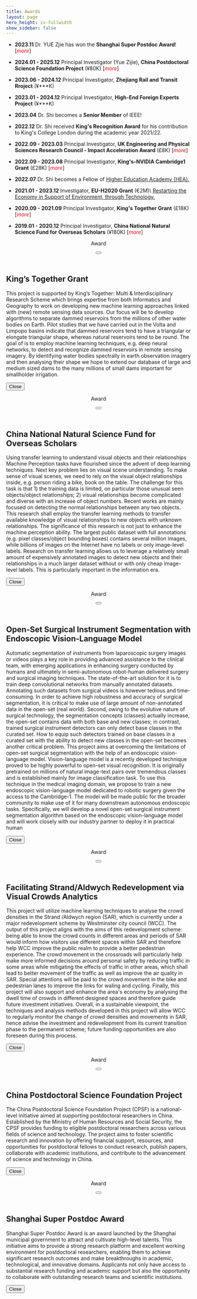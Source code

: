 ```yaml
---
title: Awards
layout: page
hero_height: is-fullwidth
show_sidebar: false
---
```


<script src = "https://ajax.googleapis.com/ajax/libs/jquery/2.1.1/jquery.min.js"></script>

- **2023.11** Dr. YUE Zjie has won the **Shanghai Super Postdoc Award**!
[<i id="award-06" style="color:red" aria-hidden="true">more</i>]

- **2024.01 - 2025.12** Principal Investigator (Yue Zijie), **China Postdoctoral Science Foundation Project** (¥80K)
[<i id="award-05" style="color:red" aria-hidden="true">more</i>]

- **2023.06 - 2024.12** Principal Investigator, **Zhejiang Rail and Transit Rroject** (¥***K)

- **2023.01 - 2024.12** Principal Investigator, **High-End Foreign Experts Project** (¥***K)

- **2023.04** Dr. Shi becomes a <B>Senior Member</B> of IEEE!

- **2022.12** Dr. Shi received **King's Recognition Award** for his contribution to King's College London during the academic year 2021/22.

- **2022.09 - 2023.03** Principal Investigator, **UK Engineering and Physical Sciences Research Council - Impact Acceleration Award** (£8K)
[<i id="award-04" style="color:red" aria-hidden="true">more</i>]

- **2022.09 - 2023.08** Principal Investigator, **King's-NVIDIA Cambridge1 Grant** (£28K)
[<i id="award-03" style="color:red" aria-hidden="true">more</i>]

- **2022.07** Dr. Shi becomes a Fellow of [Higher Education Academy (HEA).](https://www.advance-he.ac.uk/fellowship/fellowship)

- **2021.01 - 2023.12** Investigator, **EU-H2020 Grant** (€2M)\\
[Restarting the Economy in Support of Environment, through Technology.](https://cordis.europa.eu/project/id/101017857)

- **2020.09 - 2021.09** Principal Investigator, **King's Together Grant** (£18K)
[<i id="award-01" style="color:red" aria-hidden="true">more</i>]

- **2019.01 - 2020.12** Principal Investigator, **China National Natural Science Fund for Overseas Scholars** (¥180K)
[<i id="award-02" style="color:red" aria-hidden="true">more</i>]

<div id="detail-01" class="modal">
  <div class="modal-background"></div>
  <div class="modal-card">
    <header class="modal-card-head">
      <p class="modal-card-title">Award</p>
      <button class="delete" id="top-close-01" aria-label="close"></button>
    </header>
    <section class="modal-card-body">
      <div class="content">
        <h2>King’s Together Grant</h2>
        <p>This project is supported by King’s Together: Multi & Interdisciplinary Research Scheme which brings expertise from both Informatics and Geography to work on developing new machine learning approaches linked with (new) remote sensing data sources. 
           Our focus will be to develop algorithms to separate dammed reservoirs from the millions of other water bodies on Earth.  Pilot studies that we have carried out in the Volta and Limpopo basins indicate that dammed reservoirs tend to have a triangular or elongate triangular shape, whereas natural reservoirs tend to be round. 
           The goal of is to employ machine learning techniques, e.g. deep neural networks, to detect and recognize dammed reservoirs in remote sensing imagery. By identifying water bodies spectrally in earth observation imagery and then analysing their shape we hope to extend our database of large and medium sized dams to the many millions of small dams important for smallholder irrigation. 
        </p>
      </div>
    </section>
    <footer class="modal-card-foot">
        <button class="button" id="close-01">Close</button>
    </footer>
  </div>
</div>

<div id="detail-02" class="modal">
  <div class="modal-background"></div>
  <div class="modal-card">
    <header class="modal-card-head">
      <p class="modal-card-title">Award</p>
      <button class="delete" id="top-close-02" aria-label="close"></button>
    </header>
    <section class="modal-card-body">
      <div class="content">
        <h2>China National Natural Science Fund for Overseas Scholars</h2>
        <p>
        Using transfer learning to understand visual objects and their relationships
        Machine Perception tasks have flourished since the advent of deep learning techniques. Next key problem lies on visual scene understanding. To make sense of visual scenes, we need to rely on the visual object relationships inside, e.g. person riding a bike, book on the table. The challenge for this task is that 1) the training data is limited, on particular those unusual seen objects/object relationships; 2) visual relationships become complicated and diverse with an increase of object numbers. Recent works are mainly focused on detecting the normal relationships between any two objects.  
        This research shall employ the transfer learning methods to transfer available knowledge of visual relationships to new objects with unknown relationships. The significance of this research is not just to enhance the machine perception ability. The largest public dataset with full annotations (e.g. pixel classes/object bounding boxes) contains several million images, while billions of images on the Internet have no labels or only image-level labels. Research on transfer learning allows us to leverage a relatively small amount of expensively annotated images to detect new objects and their relationships in a much larger dataset without or with only cheap image-level labels. This is particularly important in the information era.
        </p>
      </div>
    </section>
    <footer class="modal-card-foot">
        <button class="button" id="close-02">Close</button>
    </footer>
  </div>
</div>


<div id="detail-03" class="modal">
  <div class="modal-background"></div>
  <div class="modal-card">
    <header class="modal-card-head">
      <p class="modal-card-title">Award</p>
      <button class="delete" id="top-close-03" aria-label="close"></button>
    </header>
    <section class="modal-card-body">
      <div class="content">
        <h2>Open-Set Surgical Instrument Segmentation with Endoscopic Vision-Language Model</h2>
        <p>
        Automatic segmentation of instruments from laparoscopic surgery images or videos plays a key role in providing advanced assistance to the clinical team, with emerging applications in enhancing surgery conducted by humans and ultimately in semi-autonomous robot-human delivered surgery and surgical imaging techniques. The state-of-the-art solution for it is to train deep convolutional networks from manually annotated datasets. Annotating such datasets from surgical videos is however tedious and time-consuming. In order to achieve high robustness and accuracy of surgical segmentation, it is critical to make use of large amount of non-annotated data in the open-set (real world). Second, owing to the evolutive nature of surgical technology, the segmentation concepts (classes) actually increase, the open-set contains data with both base and new classes; in contrast, trained surgical instrument detectors can only detect base classes in the curated set. How to equip such detectors trained on base classes in a curated  set with the ability to detect new classes in the open-set becomes another critical problem. This project aims at overcoming the limitations of open-set surgical segmentation with the help of an endoscopic vision-language model. Vision-language model is a recently developed technique proved to be highly powerful to open-set visual recognition. It is originally pretrained on millions of natural image-text pairs over tremendous classes and is established mainly for image classification task. To use this technique in the medical imaging domain, we propose to train a new endoscopic vision-language model dedicated to robotic surgery given the access to the Cambridge-1. The model will be made public for the broader community to make use of it for many downstream autonomous endoscopic tasks.  Specifically, we will develop a novel open-set surgical instrument segmentation algorithm based on the endoscopic vision-language model and will work closely with our industry partner to deploy it in practical human
        </p>
      </div>
    </section>
    <footer class="modal-card-foot">
        <button class="button" id="close-03">Close</button>
    </footer>
  </div>
</div>


<div id="detail-04" class="modal">
  <div class="modal-background"></div>
  <div class="modal-card">
    <header class="modal-card-head">
      <p class="modal-card-title">Award</p>
      <button class="delete" id="top-close-04" aria-label="close"></button>
    </header>
    <section class="modal-card-body">
      <div class="content">
        <h2>Facilitating Strand/Aldwych Redevelopment via Visual Crowds Analytics</h2>
        <p>
        This project will utilize machine learning techniques to analyse the crowd densities in the Strand /Aldwych region (SAR), which is currently under a major redevelopment scheme by Westminster city council (WCC). The output of this project aligns with the aims of this redevelopment scheme: being able to know the crowd counts in different areas and periods of SAR would inform how visitors use different spaces within SAR and therefore help WCC improve the public realm to provide a better pedestrian experience. The crowd movement in the crossroads will particularly help make more informed decisions around personal safety by reducing traffic in some areas while mitigating the effects of traffic in other areas, which shall lead to better movement of the traffic as well as improve the air quality in SAR. Special attentions will be paid to the crowd movement in the bike and pedestrian lanes to improve the links for waling and cycling. Finally, this project will also support and enhance the area's economy by analysing the dwell time of crowds in different designed spaces and therefore guide future investment initiatives. Overall, in a sustainable viewpoint, the techniques and analysis methods developed in this project will allow WCC to regularly monitor the change of crowd densities and movements in SAR, hence advise the investment and redevelopment from its current transition phase to the permanent scheme; future funding opportunities are also foreseen during this process. 
        </p>
      </div>
    </section>
    <footer class="modal-card-foot">
        <button class="button" id="close-04">Close</button>
    </footer>
  </div>
</div>

<div id="detail-05" class="modal">
  <div class="modal-background"></div>
  <div class="modal-card">
    <header class="modal-card-head">
      <p class="modal-card-title">Award</p>
      <button class="delete" id="top-close-05" aria-label="close"></button>
    </header>
    <section class="modal-card-body">
      <div class="content">
        <h2>China Postdoctoral Science Foundation Project</h2>
        <p>
        The China Postdoctoral Science Foundation Project (CPSF) is a national-level initiative aimed at supporting postdoctoral researchers in China. Established by the Ministry of Human Resources and Social Security, the CPSF provides funding to eligible postdoctoral researchers across various fields of science and technology. The project aims to foster scientific research and innovation by offering financial support, resources, and opportunities for postdoctoral fellows to conduct research, publish papers, collaborate with academic institutions, and contribute to the advancement of science and technology in China.
        </p>
      </div>
    </section>
    <footer class="modal-card-foot">
        <button class="button" id="close-05">Close</button>
    </footer>
  </div>
</div>

<div id="detail-06" class="modal">
  <div class="modal-background"></div>
  <div class="modal-card">
    <header class="modal-card-head">
      <p class="modal-card-title">Award</p>
      <button class="delete" id="top-close-06" aria-label="close"></button>
    </header>
    <section class="modal-card-body">
      <div class="content">
        <h2>Shanghai Super Postdoc Award</h2>
        <p>
        Shanghai Super Postdoc Award is an award launched by the Shanghai municipal government to attract and cultivate high-level talents. This initiative aims to provide a strong research platform and excellent working environment for postdoctoral researchers, enabling them to achieve significant research outcomes and make breakthroughs in academic, technological, and innovative domains. Applicants not only have access to substantial research funding and academic support but also the opportunity to collaborate with outstanding research teams and scientific institutions. 
        </p>
      </div>
    </section>
    <footer class="modal-card-foot">
        <button class="button" id="close-06">Close</button>
    </footer>
  </div>
</div>


<script>
$("#award-01").click(function() {
  $("#detail-01").addClass("is-active");  
});
$("#top-close-01").click(function() {
   $("#detail-01").removeClass("is-active");
});
$("#close-01").click(function() {
   $("#detail-01").removeClass("is-active");
});
$("#award-02").click(function() {
  $("#detail-02").addClass("is-active");  
});
$("#top-close-02").click(function() {
   $("#detail-02").removeClass("is-active");
});
$("#close-02").click(function() {
   $("#detail-02").removeClass("is-active");
});
$("#award-03").click(function() {
  $("#detail-03").addClass("is-active");  
});
$("#top-close-03").click(function() {
   $("#detail-03").removeClass("is-active");
});
$("#close-03").click(function() {
   $("#detail-03").removeClass("is-active");
});
$("#award-04").click(function() {
  $("#detail-04").addClass("is-active");  
});
$("#top-close-04").click(function() {
   $("#detail-04").removeClass("is-active");
});
$("#close-04").click(function() {
   $("#detail-04").removeClass("is-active");
});
$("#award-05").click(function() {
  $("#detail-05").addClass("is-active");  
});
$("#top-close-05").click(function() {
   $("#detail-05").removeClass("is-active");
});
$("#close-05").click(function() {
   $("#detail-05").removeClass("is-active");
});
$("#award-06").click(function() {
  $("#detail-06").addClass("is-active");  
});
$("#top-close-06").click(function() {
   $("#detail-06").removeClass("is-active");
});
$("#close-06").click(function() {
   $("#detail-06").removeClass("is-active");
});
</script>
